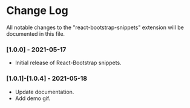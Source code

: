 # Change Log

All notable changes to the "react-bootstrap-snippets" extension will be documented in this file.

### [1.0.0] - 2021-05-17

- Initial release of React-Bootstrap snippets.

### [1.0.1]-[1.0.4] - 2021-05-18

- Update documentation. 
- Add demo gif.